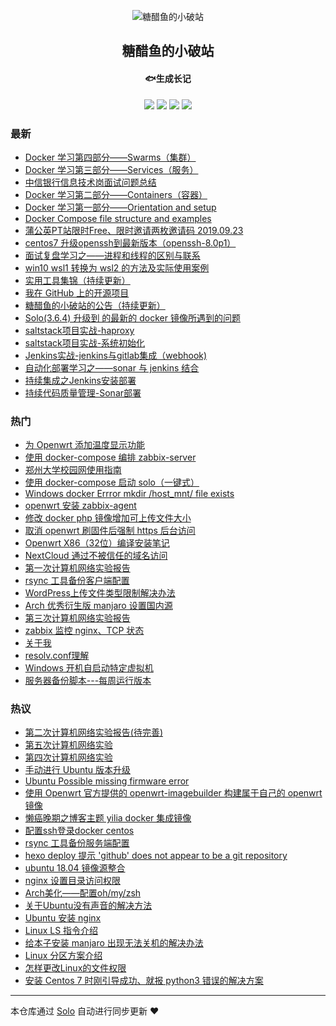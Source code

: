 <p align="center"><img alt="糖醋鱼的小破站" src="https://expoli.tech/KodExplorer/index.php?share/fileDownload&user=1&sid=IjC7YV8d"></p><h2 align="center">
糖醋鱼的小破站
</h2>

<h4 align="center">🐟生成长记</h4>
<p align="center"><a title="糖醋鱼的小破站" target="_blank" href="https://github.com/expoli/solo-blog"><img src="https://img.shields.io/github/last-commit/expoli/solo-blog.svg?style=flat-square&color=FF9900"></a>
<a title="GitHub repo size in bytes" target="_blank" href="https://github.com/expoli/solo-blog"><img src="https://img.shields.io/github/repo-size/expoli/solo-blog.svg?style=flat-square"></a>
<a title="Solo Version" target="_blank" href="https://github.com/88250/solo/releases"><img src="https://img.shields.io/badge/solo-3.6.7-f1e05a.svg?style=flat-square&color=blueviolet"></a>
<a title="Hits" target="_blank" href="https://github.com/88250/hits"><img src="https://hits.b3log.org/expoli/solo-blog.svg"></a></p>

### 最新

* [Docker 学习第四部分——Swarms（集群） ](https://expoli.tech/articles/2019/10/08/1570541859251.html)
* [Docker 学习第三部分——Services（服务）](https://expoli.tech/articles/2019/10/08/1570538552570.html)
* [中信银行信息技术岗面试问题总结](https://expoli.tech/articles/2019/09/27/1569576921594.html)
* [Docker 学习第二部分——Containers（容器）](https://expoli.tech/articles/2019/09/22/1569142374417.html)
* [Docker 学习第一部分——Orientation and setup](https://expoli.tech/articles/2019/09/22/1569138739065.html)
* [Docker Compose file structure and examples](https://expoli.tech/articles/2019/09/22/1569134417091.html)
* [蒲公英PT站限时Free、限时邀请两枚邀请码 2019.09.23](https://expoli.tech/articles/2019/09/22/1569116453457.html)
* [centos7 升级openssh到最新版本（openssh-8.0p1）](https://expoli.tech/articles/2019/09/20/1568940279186.html)
* [面试复盘学习之——进程和线程的区别与联系](https://expoli.tech/articles/2019/09/16/1568643397046.html)
* [win10 wsl1 转换为 wsl2 的方法及实际使用案例](https://expoli.tech/articles/2019/09/16/1568613852218.html)
* [实用工具集锦（持续更新）](https://expoli.tech/articles/2019/09/16/1568602422372.html)
* [我在 GitHub 上的开源项目](https://expoli.tech/my-github-repos)
* [糖醋鱼的小破站的公告（持续更新）](https://expoli.tech/articles/2019/09/03/1567506201318.html)
* [Solo(3.6.4) 升级到 的最新的 docker 镜像所遇到的问题](https://expoli.tech/articles/2019/09/03/1567506020443.html)
* [saltstack项目实战-haproxy](https://expoli.tech/articles/2019/08/30/1567171614602.html)
* [saltstack项目实战-系统初始化](https://expoli.tech/articles/2019/08/30/1567171499458.html)
* [Jenkins实战-jenkins与gitlab集成（webhook)](https://expoli.tech/articles/2019/08/18/1566118515630.html)
* [自动化部署学习之——sonar 与 jenkins 结合](https://expoli.tech/articles/2019/08/18/1566110631575.html)
* [持续集成之Jenkins安装部署](https://expoli.tech/articles/2019/08/18/1566110465770.html)
* [持续代码质量管理-Sonar部署](https://expoli.tech/articles/2019/08/18/1566110413790.html)

### 热门

* [为 Openwrt 添加温度显示功能](https://expoli.tech/articles/2019/03/22/1564656238463.html)
* [使用 docker-compose 编排 zabbix-server](https://expoli.tech/articles/2019/08/01/1564656221752.html)
* [郑州大学校园网使用指南](https://expoli.tech/articles/2018/10/13/1564656231465.html)
* [使用 docker-compose 启动 solo（一键式）](https://expoli.tech/articles/2019/08/02/1564718521702.html)
* [Windows docker Errror mkdir /host_mnt/ file exists](https://expoli.tech/articles/2019/07/27/1564656215566.html)
* [openwrt 安装 zabbix-agent](https://expoli.tech/articles/2019/07/30/1564656214475.html)
* [修改 docker php 镜像增加可上传文件大小](https://expoli.tech/articles/2019/07/30/1564656220499.html)
* [取消 openwrt 刷固件后强制 https 后台访问](https://expoli.tech/articles/2019/07/30/1564656220231.html)
* [Openwrt X86（32位）编译安装笔记](https://expoli.tech/articles/2019/03/14/1564656236948.html)
* [NextCloud 通过不被信任的域名访问](https://expoli.tech/articles/2019/07/29/1564656219723.html)
* [第一次计算机网络实验报告](https://expoli.tech/articles/2019/03/22/1564656237598.html)
* [rsync 工具备份客户端配置](https://expoli.tech/articles/2018/11/18/1564656235627.html)
* [WordPress上传文件类型限制解决办法](https://expoli.tech/articles/2019/07/30/1564656221047.html)
* [Arch 优秀衍生版 manjaro 设置国内源](https://expoli.tech/articles/2018/04/29/1564656227925.html)
* [第三次计算机网络实验报告](https://expoli.tech/articles/2019/04/15/1564656238929.html)
* [zabbix 监控 nginx、TCP 状态](https://expoli.tech/articles/2019/07/30/1564656220810.html)
* [关于我](https://expoli.tech/articles/2019/08/01/1564714954727.html)
* [resolv.conf理解](https://expoli.tech/articles/2019/07/27/1564656218143.html)
* [Windows 开机自启动特定虚拟机](https://expoli.tech/articles/2019/08/15/1565860731902.html)
* [服务器备份脚本---每周运行版本](https://expoli.tech/articles/2019/08/02/1564714959469.html)

### 热议

* [第二次计算机网络实验报告(待完善)](https://expoli.tech/articles/2019/04/15/1564656238673.html)
* [第五次计算机网络实验](https://expoli.tech/articles/2019/04/17/1564656239324.html)
* [第四次计算机网络实验](https://expoli.tech/articles/2019/04/15/1564656239121.html)
* [手动进行 Ubuntu 版本升级](https://expoli.tech/articles/2019/03/22/1564656238079.html)
* [Ubuntu Possible missing firmware error](https://expoli.tech/articles/2019/03/22/1564656237880.html)
* [使用 Openwrt 官方提供的 openwrt-imagebuilder 构建属于自己的 openwrt 镜像](https://expoli.tech/articles/2019/03/22/1564656237381.html)
* [懒癌晚期之博客主题 yilia docker 集成镜像](https://expoli.tech/articles/2018/11/17/1564656234922.html)
* [配置ssh登录docker centos](https://expoli.tech/articles/2018/11/17/1564656235228.html)
* [rsync 工具备份服务端配置](https://expoli.tech/articles/2018/11/18/1564656235928.html)
* [hexo deploy 提示 'github' does not appear to be a git repository](https://expoli.tech/articles/2018/11/17/1564656235419.html)
* [ubuntu 18.04 镜像源整合](https://expoli.tech/articles/2018/11/18/1564656236180.html)
* [nginx 设置目录访问权限](https://expoli.tech/articles/2018/04/16/1564656224308.html)
* [Arch美化——配置oh/my/zsh](https://expoli.tech/articles/2018/04/29/1564656227508.html)
* [关于Ubuntu没有声音的解决方法](https://expoli.tech/articles/2018/04/07/1564656223111.html)
* [Ubuntu 安装 nginx](https://expoli.tech/articles/2018/04/16/1564656224516.html)
* [Linux LS 指令介绍](https://expoli.tech/articles/2018/04/27/1564656226697.html)
* [给本子安装 manjaro 出现无法关机的解决办法](https://expoli.tech/articles/2018/04/29/1564656228192.html)
* [Linux 分区方案介绍](https://expoli.tech/articles/2018/04/27/1564656226278.html)
* [怎样更改Linux的文件权限](https://expoli.tech/articles/2018/04/27/1564656225825.html)
* [安装 Centos 7 时刚引导成功、就报 python3 错误的解决方案](https://expoli.tech/articles/2018/04/20/1564656224983.html)

---

本仓库通过 [Solo](https://github.com/88250/solo) 自动进行同步更新 ❤️ 